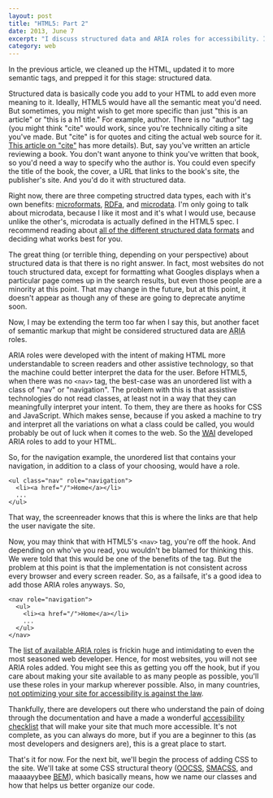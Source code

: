 ```yaml
---
layout: post
title: "HTML5: Part 2"
date: 2013, June 7
excerpt: "I discuss structured data and ARIA roles for accessibility. It's easier than you think!"
category: web
---
```

In the previous article, we cleaned up the HTML, updated it to more semantic tags, and prepped it for this stage: structured data.

Structured data is basically code you add to your HTML to add even more meaning to it. Ideally, HTML5 would have all the semantic meat you'd need. But sometimes, you might wish to get more specific than just "this is an article" or "this is a h1 title." For example, author. There is no "author" tag (you might think "cite" would work, since you're technically citing a site you've made. But "cite" is for quotes and citing the actual web source for it. [This article on "cite"](http://html5doctor.com/blockquote-q-cite/) has more details). But, say you've written an article reviewing a book. You don't want anyone to think you've written that book, so you'd need a way to specify who the author is. You could even specify the title of the book, the cover, a URL that links to the book's site, the publisher's site. And you'd do it with structured data.

Right now, there are three competing structred data types, each with it's own benefits: [microformats](http://microformats.org/), [<abbr title="Resource Description Framework in Attributes">RDFa</abbr>](http://www.w3.org/TR/xhtml-rdfa-primer/), and [microdata](http://dev.w3.org/html5/md/). I'm only going to talk about microdata, because I like it most and it's what I would use, because unlike the other's, microdata is actually defined in the HTML5 spec. I recommend reading about [all of the different structured data formats](https://developers.google.com/custom-search/docs/structured_data) and deciding what works best for you.

The great thing (or terrible thing, depending on your perspective) about structured data is that there is no right answer. In fact, most websites do not touch structured data, except for formatting what Googles displays when a particular page comes up in the search results, but even those people are a minority at this point. That may change in the future, but at this point, it doesn't appear as though any of these are going to deprecate anytime soon.

Now, I may be extending the term too far when I say this, but another facet of semantic markup that might be considered structured data are <abbr title="Accessible Rich Internet Applications">ARIA</abbr> roles.

ARIA roles were developed with the intent of making HTML more understandable to screen readers and other assistive technology, so that the machine could better interpret the data for the user. Before HTML5, when there was no `<nav>` tag, the best-case was an unordered list with a class of "nav" or "navigation". The problem with this is that assistive technologies do not read classes, at least not in a way that they can meaningfully interpret your intent. To them, they are there as hooks for CSS and JavaScript. Which makes sense, because if you asked a machine to try and interpret all the variations on what a class could be called, you would probably be out of luck when it comes to the web. So the [<abbr title="Web Accessibility Initiative">WAI</abbr>](http://www.w3.org/WAI/) developed ARIA roles to add to your HTML.

So, for the navigation example, the unordered list that contains your navigation, in addition to a class of your choosing, would have a role.

    <ul class="nav" role="navigation">
      <li><a href="/">Home</a></li>
      ...
    </ul>

That way, the screenreader knows that this is where the links are that help the user navigate the site.

Now, you may think that with HTML5's `<nav>` tag, you're off the hook. And depending on who've you read, you wouldn't be blamed for thinking this. We were told that this would be one of the benefits of the tag. But the problem at this point is that the implementation is not consistent across every browser and every screen reader. So, as a failsafe, it's a good idea to add those ARIA roles anyways. So, 

    <nav role="navigation">
      <ul>
        <li><a href="/">Home</a></li>
        ...
      </ul>
    </nav>

The [list of available ARIA roles](http://www.w3.org/TR/wai-aria/) is frickin huge and intimidating to even the most seasoned web developer. Hence, for most websites, you will not see ARIA roles added. You might see this as getting you off the hook, but if you care about making your site available to as many people as possible, you'll use these roles in your markup wherever possible. Also, in many countries, [not optimizing your site for accessibility is against the law](http://www.w3.org/WAI/Policy/).

Thankfully, there are developers out there who understand the pain of doing through the documentation and have a made a wonderful [accessibility checklist](http://a11yproject.com/checklist.html) that will make your site that much more accessible. It's not complete, as you can always do more, but if you are a beginner to this (as most developers and designers are), this is a great place to start.

That's it for now. For the next bit, we'll begin the process of adding CSS to the site. We'll take at some CSS structural theory ([OOCSS](https://github.com/stubbornella/oocss/wiki), [SMACSS](http://smacss.com/), and maaaayybee [<abbr title="Block, Element, Modifier">BEM</abbr>](http://bem.info/)), which basically means, how we name our classes and how that helps us better organize our code.